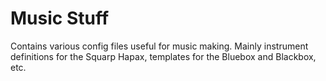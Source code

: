 # Music Stuff

Contains various config files useful for music making. Mainly instrument definitions for the Squarp Hapax, templates for the Bluebox and Blackbox, etc.

